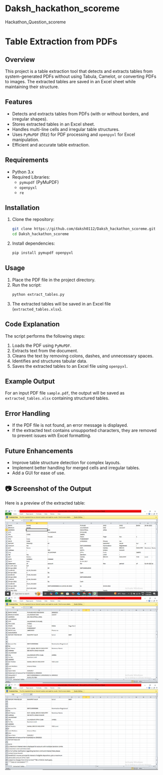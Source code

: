 # Daksh_hackathon_scoreme
Hackathon_Question_scoreme

# Table Extraction from PDFs

## Overview
This project is a table extraction tool that detects and extracts tables from system-generated PDFs without using Tabula, Camelot, or converting PDFs to images. The extracted tables are saved in an Excel sheet while maintaining their structure.

## Features
- Detects and extracts tables from PDFs (with or without borders, and irregular shapes).
- Stores extracted tables in an Excel sheet.
- Handles multi-line cells and irregular table structures.
- Uses `PyMuPDF` (fitz) for PDF processing and `openpyxl` for Excel manipulation.
- Efficient and accurate table extraction.

## Requirements
- Python 3.x
- Required Libraries:
  - `pymupdf` (PyMuPDF)
  - `openpyxl`
  - `re`

## Installation
1. Clone the repository:
   ```bash
   git clone https://github.com/daksh0112/Daksh_hackathon_scoreme.git
   cd Daksh_hackathon_scoreme
   ```
2. Install dependencies:
   ```bash
   pip install pymupdf openpyxl
   ```

## Usage
1. Place the PDF file in the project directory.
2. Run the script:
   ```bash
   python extract_tables.py
   ```
3. The extracted tables will be saved in an Excel file (`extracted_tables.xlsx`).

## Code Explanation
The script performs the following steps:
1. Loads the PDF using `PyMuPDF`.
2. Extracts text from the document.
3. Cleans the text by removing colons, dashes, and unnecessary spaces.
4. Identifies and structures tabular data.
5. Saves the extracted tables to an Excel file using `openpyxl`.

## Example Output
For an input PDF file `sample.pdf`, the output will be saved as `extracted_tables.xlsx` containing structured tables.

## Error Handling
- If the PDF file is not found, an error message is displayed.
- If the extracted text contains unsupported characters, they are removed to prevent issues with Excel formatting.

## Future Enhancements
- Improve table structure detection for complex layouts.
- Implement better handling for merged cells and irregular tables.
- Add a GUI for ease of use.

## 📷 Screenshot of the Output

Here is a preview of the extracted table:

<img src="output/output_1.png">
<img src="output/output_2.png">
<img src="output/output_3.png">




